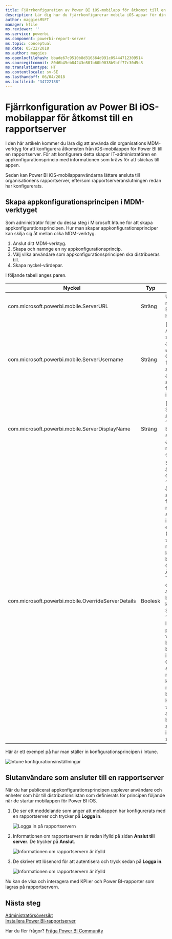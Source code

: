 ```yaml
---
title: Fjärrkonfiguration av Power BI iOS-mobilapp för åtkomst till en rapportserver
description: Lär dig hur du fjärrkonfigurerar mobila iOS-appar för din rapportserver.
author: maggiesMSFT
manager: kfile
ms.reviewer: ''
ms.service: powerbi
ms.component: powerbi-report-server
ms.topic: conceptual
ms.date: 05/22/2018
ms.author: maggies
ms.openlocfilehash: bbade67c9510b8d316364d991c09444712309514
ms.sourcegitcommit: 80d6b45eb84243e801b60b9038b9bff77c30d5c8
ms.translationtype: HT
ms.contentlocale: sv-SE
ms.lasthandoff: 06/04/2018
ms.locfileid: "34722188"
---
```

# <a name="configure-power-bi-ios-mobile-app-access-to-a-report-server-remotely"></a>Fjärrkonfiguration av Power BI iOS-mobilappar för åtkomst till en rapportserver

I den här artikeln kommer du lära dig att använda din organisations MDM-verktyg för att konfigurera åtkomsten från iOS-mobilappen för Power BI till en rapportserver. För att konfigurera detta skapar IT-administratören en appkonfigurationsprincip med informationen som krävs för att skickas till appen. 

 Sedan kan Power BI iOS-mobilappanvändarna lättare ansluta till organisationens rapportserver, eftersom rapportserveranslutningen redan har konfigurerats. 


## <a name="create-the-app-configuration-policy-in-mdm-tool"></a>Skapa appkonfigurationsprincipen i MDM-verktyget 

Som administratör följer du dessa steg i Microsoft Intune för att skapa appkonfigurationsprincipen. Hur man skapar appkonfigurationsprinciper kan skilja sig åt mellan olika MDM-verktyg. 

1. Anslut ditt MDM-verktyg. 
2. Skapa och namnge en ny appkonfigurationsprincip. 
3. Välj vilka användare som appkonfigurationsprincipen ska distribueras till. 
4. Skapa nyckel-värdepar. 

I följande tabell anges paren.

|Nyckel  |Typ  |Beskrivning  |
|---------|---------|---------|
| com.microsoft.powerbi.mobile.ServerURL | Sträng | URL till rapportserver </br> Bör börja med http eller https |
| com.microsoft.powerbi.mobile.ServerUsername | Sträng | [valfritt] </br> Användarnamnet som ska användas för att ansluta servern. </br> Om det inte finns, uppmanas användaren att ange användarnamn för anslutningen i appen.| 
| com.microsoft.powerbi.mobile.ServerDisplayName | Sträng | [valfritt] </br> Standardvärdet är ”Rapportserver” </br> Ett eget namn som används i appen för att representera servern | 
| com.microsoft.powerbi.mobile.OverrideServerDetails | Boolesk | Standardvärdet är True </br> Om det sätts till ”True” åsidosätter detta alla definitioner för rapportservern som redan finns i den mobila enheten (befintliga servrar som redan har konfigurerats tas bort). </br> Genom att sätta Åsidosätt till True förhindras också att användaren tar bort konfigurationen. </br> Sätt värdet till ”False” för att lägga till de push-överförda värdera, vilket bevarar de befintliga inställningarna. </br> Om samma server-URL redan har konfigurerats i mobilappen bevarar appen konfigurationen som den är och användaren behöver inte autentisera sig igen för samma server. |

Här är ett exempel på hur man ställer in konfigurationsprincipen i Intune.

![Intune konfigurationsinställningar](media/configure-powerbi-mobile-apps-remote/power-bi-ios-remote-configuration-settings.png)

## <a name="end-users-connecting-to-a-report-server"></a>Slutanvändare som ansluter till en rapportserver

När du har publicerat appkonfigurationsprincipen upplever användare och enheter som hör till distributionslistan som definierats för principen följande när de startar mobilappen för Power BI iOS. 

1. De ser ett meddelande som anger att mobilappen har konfigurerats med en rapportserver och trycker på **Logga in**.

    ![Logga in på rapportservern](media/configure-powerbi-mobile-apps-remote/power-bi-config-server-sign-in.png)

2.  Informationen om rapportservern är redan ifylld på sidan **Anslut till server**. De trycker på **Anslut**.

    ![Informationen om rapportservern är ifylld](media/configure-powerbi-mobile-apps-remote/power-bi-ios-remote-configure-connect-server.png)

3. De skriver ett lösenord för att autentisera och tryck sedan på **Logga in**. 

    ![Informationen om rapportservern är ifylld](media/configure-powerbi-mobile-apps-remote/power-bi-config-server-address.png)

Nu kan de visa och interagera med KPI:er och Power BI-rapporter som lagras på rapportservern.

## <a name="next-steps"></a>Nästa steg
[Administratörsöversikt](admin-handbook-overview.md)  
[Installera Power BI-rapportserver](install-report-server.md)  

Har du fler frågor? [Fråga Power BI Community](https://community.powerbi.com/)

